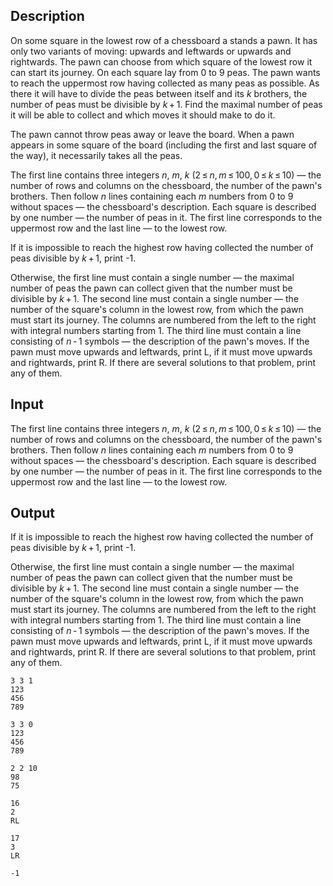 ## Description

<div><p>On some square in the lowest row of a chessboard a stands a pawn. It has only two variants of moving: upwards and leftwards or upwards and rightwards. The pawn can choose from which square of the lowest row it can start its journey. On each square lay from 0 to 9 peas. The pawn wants to reach the uppermost row having collected as many peas as possible. As there it will have to divide the peas between itself and its <span class="tex-span"><i>k</i></span> brothers, the number of peas must be divisible by <span class="tex-span"><i>k</i> + 1</span>. Find the maximal number of peas it will be able to collect and which moves it should make to do it.</p><p>The pawn cannot throw peas away or leave the board. When a pawn appears in some square of the board (including the first and last square of the way), it necessarily takes all the peas.</p></div><div class="input-specification"><p>The first line contains three integers <span class="tex-span"><i>n</i></span>, <span class="tex-span"><i>m</i></span>, <span class="tex-span"><i>k</i></span> (<span class="tex-span">2 ≤ <i>n</i>, <i>m</i> ≤ 100, 0 ≤ <i>k</i> ≤ 10</span>) — the number of rows and columns on the chessboard, the number of the pawn's brothers. Then follow <span class="tex-span"><i>n</i></span> lines containing each <span class="tex-span"><i>m</i></span> numbers from 0 to 9 without spaces — the chessboard's description. Each square is described by one number — the number of peas in it. The first line corresponds to the uppermost row and the last line — to the lowest row.</p></div><div class="output-specification"><p>If it is impossible to reach the highest row having collected the number of peas divisible by <span class="tex-span"><i>k</i> + 1</span>, print <span class="tex-font-style-tt">-1</span>. </p><p>Otherwise, the first line must contain a single number — the maximal number of peas the pawn can collect given that the number must be divisible by <span class="tex-span"><i>k</i> + 1</span>. The second line must contain a single number — the number of the square's column in the lowest row, from which the pawn must start its journey. The columns are numbered from the left to the right with integral numbers starting from <span class="tex-span">1</span>. The third line must contain a line consisting of <span class="tex-span"><i>n</i> - 1</span> symbols — the description of the pawn's moves. If the pawn must move upwards and leftwards, print <span class="tex-font-style-tt">L</span>, if it must move upwards and rightwards, print <span class="tex-font-style-tt">R</span>. If there are several solutions to that problem, print any of them.</p></div>

## Input

<p>The first line contains three integers <span class="tex-span"><i>n</i></span>, <span class="tex-span"><i>m</i></span>, <span class="tex-span"><i>k</i></span> (<span class="tex-span">2 ≤ <i>n</i>, <i>m</i> ≤ 100, 0 ≤ <i>k</i> ≤ 10</span>) — the number of rows and columns on the chessboard, the number of the pawn's brothers. Then follow <span class="tex-span"><i>n</i></span> lines containing each <span class="tex-span"><i>m</i></span> numbers from 0 to 9 without spaces — the chessboard's description. Each square is described by one number — the number of peas in it. The first line corresponds to the uppermost row and the last line — to the lowest row.</p>

## Output

<p>If it is impossible to reach the highest row having collected the number of peas divisible by <span class="tex-span"><i>k</i> + 1</span>, print <span class="tex-font-style-tt">-1</span>. </p><p>Otherwise, the first line must contain a single number — the maximal number of peas the pawn can collect given that the number must be divisible by <span class="tex-span"><i>k</i> + 1</span>. The second line must contain a single number — the number of the square's column in the lowest row, from which the pawn must start its journey. The columns are numbered from the left to the right with integral numbers starting from <span class="tex-span">1</span>. The third line must contain a line consisting of <span class="tex-span"><i>n</i> - 1</span> symbols — the description of the pawn's moves. If the pawn must move upwards and leftwards, print <span class="tex-font-style-tt">L</span>, if it must move upwards and rightwards, print <span class="tex-font-style-tt">R</span>. If there are several solutions to that problem, print any of them.</p>





```input1
3 3 1
123
456
789

```




```input2
3 3 0
123
456
789

```




```input3
2 2 10
98
75

```




```output1
16
2
RL

```




```output2
17
3
LR

```




```output3
-1

```


